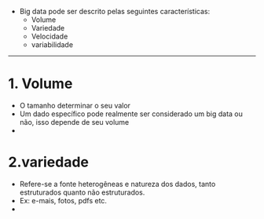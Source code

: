 - Big data pode ser descrito pelas seguintes características:
	- Volume
	- Variedade
	- Velocidade
	- variabilidade
---
# 1. Volume
- O tamanho determinar o seu valor
- Um dado específico pode realmente ser considerado um big data ou não, isso depende de seu volume
-
# 2.variedade
- Refere-se a fonte heterogêneas e natureza dos dados, tanto estruturados quanto não estruturados.
- Ex: e-mais, fotos, pdfs etc.
- 